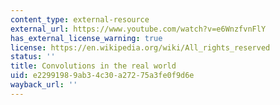 ```yaml
---
content_type: external-resource
external_url: https://www.youtube.com/watch?v=e6WnzfvnFlY
has_external_license_warning: true
license: https://en.wikipedia.org/wiki/All_rights_reserved
status: ''
title: Convolutions in the real world
uid: e2299198-9ab3-4c30-a272-75a3fe0f9d6e
wayback_url: ''
---
```

